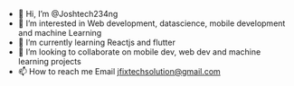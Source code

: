 - 👋 Hi, I’m @Joshtech234ng
- 👀 I’m interested in Web development, datascience, mobile development and machine Learning
- 🌱 I’m currently learning Reactjs and flutter
- 💞️ I’m looking to collaborate on mobile dev, web dev and machine learning projects
- 📫 How to reach me Email jfixtechsolution@gmail.com

<!---
Joshtech234ng/Joshtech234ng is a ✨ special ✨ repository because its `README.md` (this file) appears on your GitHub profile.
You can click the Preview link to take a look at your changes.
--->
